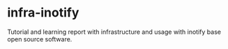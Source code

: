 # infra-inotify
Tutorial and learning report with infrastructure and usage with inotify base open source software.
